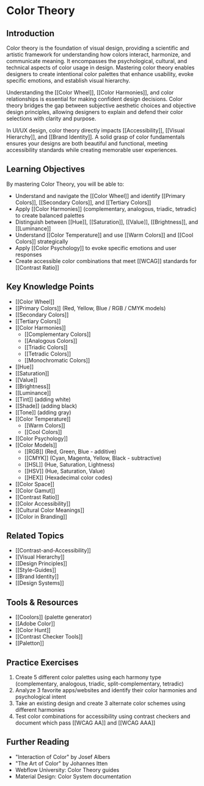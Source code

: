 # Color Theory

## Introduction

Color theory is the foundation of visual design, providing a scientific and artistic framework for understanding how colors interact, harmonize, and communicate meaning. It encompasses the psychological, cultural, and technical aspects of color usage in design. Mastering color theory enables designers to create intentional color palettes that enhance usability, evoke specific emotions, and establish visual hierarchy.

Understanding the [[Color Wheel]], [[Color Harmonies]], and color relationships is essential for making confident design decisions. Color theory bridges the gap between subjective aesthetic choices and objective design principles, allowing designers to explain and defend their color selections with clarity and purpose.

In UI/UX design, color theory directly impacts [[Accessibility]], [[Visual Hierarchy]], and [[Brand Identity]]. A solid grasp of color fundamentals ensures your designs are both beautiful and functional, meeting accessibility standards while creating memorable user experiences.

## Learning Objectives

By mastering Color Theory, you will be able to:

- Understand and navigate the [[Color Wheel]] and identify [[Primary Colors]], [[Secondary Colors]], and [[Tertiary Colors]]
- Apply [[Color Harmonies]] (complementary, analogous, triadic, tetradic) to create balanced palettes
- Distinguish between [[Hue]], [[Saturation]], [[Value]], [[Brightness]], and [[Luminance]]
- Understand [[Color Temperature]] and use [[Warm Colors]] and [[Cool Colors]] strategically
- Apply [[Color Psychology]] to evoke specific emotions and user responses
- Create accessible color combinations that meet [[WCAG]] standards for [[Contrast Ratio]]

## Key Knowledge Points

- [[Color Wheel]]
- [[Primary Colors]] (Red, Yellow, Blue / RGB / CMYK models)
- [[Secondary Colors]]
- [[Tertiary Colors]]
- [[Color Harmonies]]
  - [[Complementary Colors]]
  - [[Analogous Colors]]
  - [[Triadic Colors]]
  - [[Tetradic Colors]]
  - [[Monochromatic Colors]]
- [[Hue]]
- [[Saturation]]
- [[Value]]
- [[Brightness]]
- [[Luminance]]
- [[Tint]] (adding white)
- [[Shade]] (adding black)
- [[Tone]] (adding gray)
- [[Color Temperature]]
  - [[Warm Colors]]
  - [[Cool Colors]]
- [[Color Psychology]]
- [[Color Models]]
  - [[RGB]] (Red, Green, Blue - additive)
  - [[CMYK]] (Cyan, Magenta, Yellow, Black - subtractive)
  - [[HSL]] (Hue, Saturation, Lightness)
  - [[HSV]] (Hue, Saturation, Value)
  - [[HEX]] (Hexadecimal color codes)
- [[Color Space]]
- [[Color Gamut]]
- [[Contrast Ratio]]
- [[Color Accessibility]]
- [[Cultural Color Meanings]]
- [[Color in Branding]]

## Related Topics

- [[Contrast-and-Accessibility]]
- [[Visual Hierarchy]]
- [[Design Principles]]
- [[Style-Guides]]
- [[Brand Identity]]
- [[Design Systems]]

## Tools & Resources

- [[Coolors]] (palette generator)
- [[Adobe Color]]
- [[Color Hunt]]
- [[Contrast Checker Tools]]
- [[Paletton]]

## Practice Exercises

1. Create 5 different color palettes using each harmony type (complementary, analogous, triadic, split-complementary, tetradic)
2. Analyze 3 favorite apps/websites and identify their color harmonies and psychological intent
3. Take an existing design and create 3 alternate color schemes using different harmonies
4. Test color combinations for accessibility using contrast checkers and document which pass [[WCAG AA]] and [[WCAG AAA]]

## Further Reading

- "Interaction of Color" by Josef Albers
- "The Art of Color" by Johannes Itten
- Webflow University: Color Theory guides
- Material Design: Color System documentation
